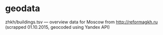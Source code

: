 # geodata

zhkh/buildings.tsv — overview data for Moscow from http://reformagkh.ru (scrapped 01.10.2015, geocoded using Yandex API)
